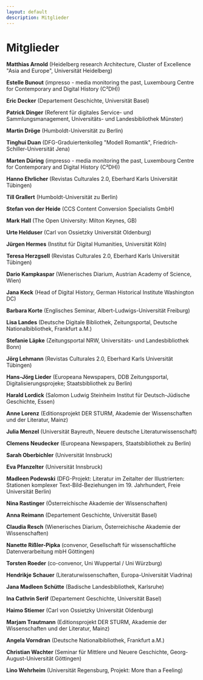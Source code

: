 ```yaml
---
layout: default
description: Mitglieder
---
```


# Mitglieder

**Matthias Arnold** (Heidelberg research Architecture, Cluster of Excellence "Asia and Europe", Universität Heidelberg)   

**Estelle Bunout** (impresso - media monitoring the past, Luxembourg Centre for Contemporary and Digital History (C²DH))

**Eric Decker** (Departement Geschichte, Universität Basel)   

**Patrick Dinger** (Referent für digitales Service- und Sammlungsmanagement, Universitäts- und Landesbibliothek Münster)

**Martin Dröge** (Humboldt-Universität zu Berlin)

**Tinghui Duan** (DFG-Graduiertenkolleg "Modell Romantik", Friedrich-Schiller-Universität Jena)

**Marten Düring** (impresso - media monitoring the past, Luxembourg Centre for Contemporary and Digital History (C²DH))

**Hanno Ehrlicher** (Revistas Culturales 2.0, Eberhard Karls Universität Tübingen)  

**Till Grallert** (Humboldt-Universität zu Berlin)

**Stefan von der Heide** (CCS Content Conversion Specialists GmbH)

**Mark Hall** (The Open University: Milton Keynes, GB)

**Urte Helduser** (Carl von Ossietzky Universität Oldenburg)  

**Jürgen Hermes** (Institut für Digital Humanities, Universität Köln)

**Teresa Herzgsell** (Revistas Culturales 2.0, Eberhard Karls Universität Tübingen)    

**Dario Kampkaspar** (Wienerisches Diarium, Austrian Academy of Science, Wien)    

**Jana Keck** (Head of Digital History, German Historical Institute Washington DC)    

**Barbara Korte** (Englisches Seminar, Albert-Ludwigs-Universität Freiburg)  

**Lisa Landes** (Deutsche Digitale Bibliothek, Zeitungsportal, Deutsche Nationalbibliothek, Frankfurt a.M.)    

**Stefanie Läpke** (Zeitungsportal NRW, Universitäts- und Landesbibliothek Bonn)    

**Jörg Lehmann** (Revistas Culturales 2.0, Eberhard Karls Universität Tübingen)    

**Hans-Jörg Lieder** (Europeana Newspapers, DDB Zeitungsportal, Digitalisierungsprojeke; Staatsbibliothek zu Berlin)    

**Harald Lordick** (Salomon Ludwig Steinheim Institut für Deutsch-Jüdische Geschichte, Essen)  

**Anne Lorenz** (Editionsprojekt DER STURM, Akademie der Wissenschaften und der Literatur, Mainz)    

**Julia Menzel** (Universität Bayreuth, Neuere deutsche Literaturwissenschaft)    

**Clemens Neudecker** (Europeana Newspapers, Staatsbibliothek zu Berlin)    

**Sarah Oberbichler** (Universität Innsbruck)

**Eva Pfanzelter** (Universität Innsbruck)

**Madleen Podewski** (DFG-Projekt: Literatur im Zeitalter der Illustrierten: Stationen komplexer Text-Bild-Beziehungen im 19. Jahrhundert, Freie Universität Berlin)

**Nina Rastinger** (Österreichische Akademie der Wissenschaften)

**Anna Reimann** (Departement Geschichte, Universität Basel)   

**Claudia Resch** (Wienerisches Diarium, Österreichische Akademie der Wissenschaften)    

**Nanette Rißler-Pipka** (convenor, Gesellschaft für wissenschaftliche Datenverarbeitung mbH Göttingen)    

**Torsten Roeder** (co-convenor, Uni Wuppertal / Uni Würzburg)  

**Hendrikje Schauer** (Literaturwissenschaften, Europa-Universität Viadrina)

**Jana Madleen Schütte** (Badische Landesbibliothek, Karlsruhe)  

**Ina Cathrin Serif** (Departement Geschichte, Universität Basel)   

**Haimo Stiemer** (Carl von Ossietzky Universität Oldenburg)

**Marjam Trautmann** (Editionsprojekt DER STURM, Akademie der Wissenschaften und der Literatur, Mainz)

**Angela Vorndran** (Deutsche Nationalbibliothek, Frankfurt a.M.)

**Christian Wachter** (Seminar für Mittlere und Neuere Geschichte, Georg-August-Universität Göttingen)

**Lino Wehrheim** (Universität Regensburg, Projekt: More than a Feeling)

